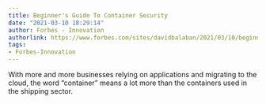 ```yaml
---
title: Beginner's Guide To Container Security
date: "2021-03-10 18:29:14"
author: Forbes - Innovation
authorlink: https://www.forbes.com/sites/davidbalaban/2021/03/10/beginners-guide-to-container-security/
tags:
- Forbes-Innovation
---
```

With more and more businesses relying on applications and migrating to the cloud, the word “container” means a lot more than the containers used in the shipping sector.